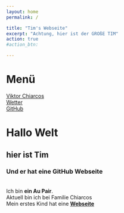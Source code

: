 ```yaml
---
layout: home
permalink: /

title: "Tim's Webseite"
excerpt: "Achtung, hier ist der GROßE TIM"
action: true
#action_btn:

---
```


# Menü
[Viktor Chiarcos](http://viktor-chiarcos.github.io)\
[Wetter](http://wetter.com)\
[GitHub](http://github.com/rybkintimofey28)

# Hallo Welt
## hier ist Tim
### Und er hat eine GitHub Webseite
\
Ich bin **ein Au Pair**.\
Aktuell bin ich bei Familie Chiarcos\
Mein erstes Kind hat eine [**Webseite**](http://viktor-chiarcos.github.io/)

